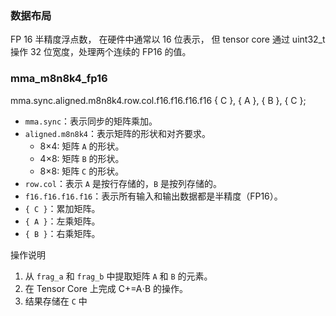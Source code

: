 ### 数据布局

FP 16 半精度浮点数， 在硬件中通常以 16 位表示， 但 tensor core 通过 uint32_t 操作 32 位宽度，处理两个连续的 FP16 的值。

### mma_m8n8k4_fp16

mma.sync.aligned.m8n8k4.row.col.f16.f16.f16.f16 { C }, { A }, { B }, { C };

- `mma.sync`：表示同步的矩阵乘加。
- `aligned.m8n8k4`：表示矩阵的形状和对齐要求。
  - 8×4: 矩阵 `A` 的形状。
  - 4×8: 矩阵 `B` 的形状。
  - 8×8: 矩阵 `C` 的形状。
- `row.col`：表示 `A` 是按行存储的，`B` 是按列存储的。
- `f16.f16.f16.f16`：表示所有输入和输出数据都是半精度（FP16）。
- `{ C }`：累加矩阵。
- `{ A }`：左乘矩阵。
- `{ B }`：右乘矩阵。

操作说明

1. 从 `frag_a` 和 `frag_b` 中提取矩阵 `A` 和 `B` 的元素。
2. 在 Tensor Core 上完成 C+=A⋅B 的操作。
3. 结果存储在 `C` 中
